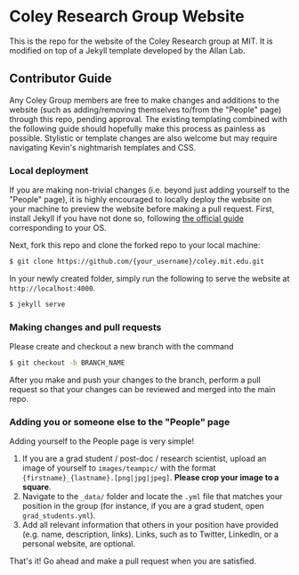 # Coley Research Group Website

This is the repo for the website of the Coley Research group at MIT. It is modified on top of a Jekyll template developed by the Allan Lab.

## Contributor Guide

Any Coley Group members are free to make changes and additions to the website (such as adding/removing themselves to/from the "People" page) through this repo, pending approval. The existing templating combined with the following guide should hopefully make this process as painless as possible. Stylistic or template changes are also welcome but may require navigating Kevin's nightmarish templates and CSS.

### Local deployment

If you are making non-trivial changes (i.e. beyond just adding yourself to the "People" page), it is highly encouraged to locally deploy the website on your machine to preview the website before making a pull request. First, install Jekyll if you have not done so, following [the official guide](https://jekyllrb.com/docs/installation/#requirements) corresponding to your OS. 

Next, fork this repo and clone the forked repo to your local machine:
```bash
$ git clone https://github.com/{your_username}/coley.mit.edu.git
```

In your newly created folder, simply run the following to serve the website at `http://localhost:4000`.
```bash
$ jekyll serve
```

### Making changes and pull requests

Please create and checkout a new branch with the command
```bash
$ git checkout -b BRANCH_NAME
```
After you make and push your changes to the branch, perform a pull request so that your changes can be reviewed and merged into the main repo.

### Adding you or someone else to the "People" page

Adding yourself to the People page is very simple!
1. If you are a grad student / post-doc / research scientist, upload an image of yourself to `images/teampic/` with the format `{firstname}_{lastname}.[png|jpg|jpeg]`. **Please crop your image to a square**.
2. Navigate to the `_data/` folder and locate the `.yml` file that matches your position in the group (for instance, if you are a grad student, open `grad_students.yml`). 
3. Add all relevant information that others in your position have provided (e.g. name, description, links). Links, such as to Twitter, LinkedIn, or a personal website, are optional. 

That's it! Go ahead and make a pull request when you are satisfied.